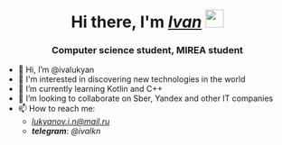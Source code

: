 <h1 align="center">Hi there, I'm <a href="https://github.com/ivalukyan" target="_blank"><i>Ivan</i></a> 
<img src="https://github.com/blackcater/blackcater/raw/main/images/Hi.gif" height="32"/></h1>
<h3 align="center">Computer science student, MIREA student</h3>

- 👋 Hi, I’m @ivalukyan
- 👀 I'm interested in discovering new technologies in the world
- 🌱 I’m currently learning Kotlin and C++
- 💞️ I’m looking to collaborate on Sber, Yandex and other IT companies
- 📫 How to reach me:
  -  <i>lukyanov.i.n@mail.ru</i>
  -  <i><b>telegram</b></i>: <i>@ivalkn</i> 

<!---
ivalukyan/ivalukyan is a ✨ special ✨ repository because its `README.md` (this file) appears on your GitHub profile.
You can click the Preview link to take a look at your changes.
--->
